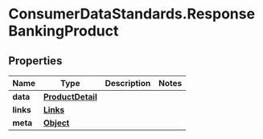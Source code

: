 # ConsumerDataStandards.ResponseBankingProduct

## Properties
Name | Type | Description | Notes
------------ | ------------- | ------------- | -------------
**data** | [**ProductDetail**](ProductDetail.md) |  | 
**links** | [**Links**](Links.md) |  | 
**meta** | [**Object**](.md) |  | 


